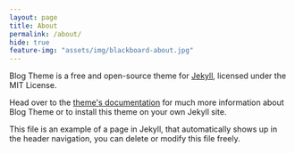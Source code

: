 ```yaml
---
layout: page
title: About
permalink: /about/
hide: true
feature-img: "assets/img/blackboard-about.jpg"
---
```


Blog Theme is a free and open-source theme for [Jekyll](http://jekyllrb.com/), licensed under the MIT License.

Head over to the [theme's documentation](https://github.com/beedcode/blog-theme) for much more information about Blog Theme or to install this theme on your own Jekyll site.

This file is an example of a page in Jekyll, that automatically shows up in the header navigation, you can delete or modify this file freely.

